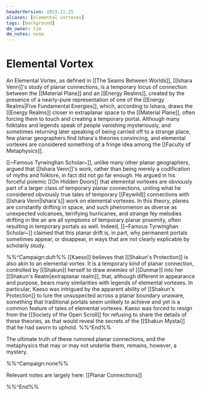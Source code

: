 ```yaml
---
headerVersion: 2023.11.25
aliases: [elemental vortexes]
tags: [background]
dm_owner: tim
dm_notes: none
---
```

# Elemental Vortex

An Elemental Vortex, as defined in [[The Seams Between Worlds]], [[Ishara Venn]]'s study of planar connections, is a temporary locus of connection between the [[Material Plane]] and an [[Energy Realms]], created by the presence of a nearly-pure representation of one of the [[Energy Realms|Five Fundamental Energies]], which, according to Ishara, draws the [[Energy Realms]] closer in extraplanar space to the [[Material Plane]], often forcing them to touch and creating a temporary portal. Although many folktales and legends speak of people vanishing mysteriously, and sometimes returning later speaking of being carried off to a strange place, few planar geographers find Ishara's theories convincing, and elemental vortexes are considered something of a fringe idea among the [[Faculty of Metaphysics]]. 

[[~Famous Tyrwinghan Scholar~]], unlike many other planar geographers, argued that [[Ishara Venn]]'s work, rather than being merely a codification of myths and folklore, in fact did not go far enough. He argued in his forceful polemic [[On Hidden Doors]] that elemental vortexes are obviously part of a larger class of temporary planar connections, uniting what he considered obviously true tales of temporary [[Feywild]] connections with [[Ishara Venn|Ishara's]] work on elemental vortexes. In this theory, planes are constantly drifting in space, and such phenomenon as diverse as unexpected volcanoes, terrifying hurricanes, and strange fey melodies drifting in the air are all symptoms of temporary planar proximity, often resulting in temporary portals as well. Indeed, [[~Famous Tyrwinghan Scholar~]] claimed that this planar drift is, in part, why permanent portals sometimes appear, or disappear, in ways that are not clearly explicable by scholarly study. 

%%^Campaign:dufr%%
[[Kaeso]] believes that [[Shakun's Protection]] is also akin to an elemental vortex. It is a temporary kind of planar connection, controlled by [[Shakun]] herself to draw enemies of [[Dunmar]] into her [[Shakun's Realm|extraplanar realm]], that, although different in appearance and purpose, bears many similarities with legends of elemental vortexes. In particular, Kaeso was intrigued by the apparent ability of [[Shakun's Protection]] to lure the unsuspected across a planar boundary unaware, something that traditional portals seem unlikely to achieve and yet is a common feature of tales of elemental vortexes. Kaeso was forced to resign from the [[Society of the Open Scroll]] for refusing to share the details of these theories, as that would reveal the secrets of the [[Shakun Mystai]] that he had sworn to uphold. 
%%^End%%

The ultimate truth of these rumored planar connections, and the metaphysics that may or may not underlie them, remains, however, a mystery.

%%^Campaign:none%%

Relevant notes are largely here: [[Planar Connections]]

%%^End%%